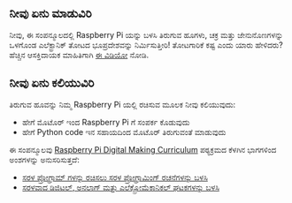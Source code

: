 ## ನೀವು ಏನು ಮಾಡುವಿರಿ

ನೀವು, ಈ ಸಂಪನ್ಮೂಲದಲ್ಲಿ Raspberry Pi ಯನ್ನು ಬಳಸಿ ತಿರುಗುವ ಹೂಗಳು, ಚಕ್ರ ಮತ್ತು ಜೇನುನೊಣಗಳನ್ನು ಒಳಗೊಂಡ ಎಲೆಕ್ಟ್ರಾನಿಕ್ ತೋಟದ ಭೂಪ್ರದೇಶವನ್ನು ನಿರ್ಮಿಸುತ್ತೀರಿ! ತೋಟಗಾರಿಕೆ ಕಷ್ಟ ಎಂದು ಯಾರು ಹೇಳಿದರು? ಹೆಚ್ಚಿನ ಆಸಕ್ತಿದಾಯಕ ಮಾಹಿತಿಗಾಗಿ [ಈ ವಿಡಿಯೋ](https://www.youtube.com/watch?v=4Fs7y7gZIag) ನೋಡಿ.

## ನೀವು ಏನು ಕಲಿಯುವಿರಿ

ತಿರುಗುವ ಹೂವನ್ನು ನಿಮ್ಮ Raspberry Pi ಯಲ್ಲಿ ರಚಿಸುವ ಮೂಲಕ ನೀವು ಕಲಿಯುವುದು:

- ಹೇಗೆ ಮೊಟೊರ್ ಇಂದ Raspberry Pi ಗೆ ಸಂಪರ್ಕ ಕೊಡುವುದು
- ಹೇಗೆ Python code ಇನ ಸಹಾಯದಿಂದ ಮೊಟೊರ್ ತಿರುಗುವಂತೆ ಮಾಡುವುದು

ಈ ಸಂಪನ್ಮೂಲವು [Raspberry Pi Digital Making Curriculum](https://www.raspberrypi.org/curriculum/) ಪಠ್ಯಕ್ರಮದ ಕೆಳಗಿನ ಭಾಗಗಳಿಂದ ಅಂಶಗಳನ್ನು ಅನುಸರಿಸುತ್ತದೆ:

- [ಸರಳ ಪ್ರೋಗ್ರಾಮ್ ಗಳನ್ನು ರಚಿಸಲು ಸರಳ ಪ್ರೋಗ್ರಾಮಿಂಗ್ ರಚನೆಗಳನ್ನು ಬಳಸಿ](https://www.raspberrypi.org/curriculum/programming/creator)
- [ಸರಳವಾದ ಡಿಜಿಟಲ್, ಅನಲಾಗ್ ಮತ್ತು ಎಲೆಕ್ಟ್ರೋಮೆಕಾನಿಕಲ್ ಘಟಕಗಳನ್ನು ಬಳಸಿ](https://www.raspberrypi.org/curriculum/physical-computing/creator)